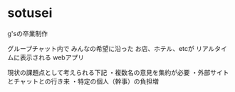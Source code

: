# sotusei
g'sの卒業制作


グループチャット内で
みんなの希望に沿った
お店、ホテル、etcが
リアルタイムに表示される
webアプリ

現状の課題点として考えられる下記
・複数名の意見を集約が必要
・外部サイトとチャットとの行き来
・特定の個人（幹事）の負担増
